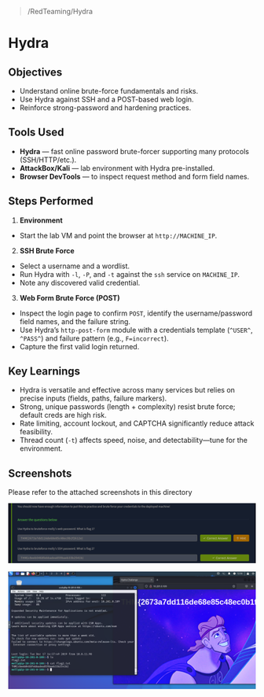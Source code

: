 > /RedTeaming/Hydra
# Hydra

## Objectives
- Understand online brute-force fundamentals and risks.
- Use Hydra against SSH and a POST-based web login.
- Reinforce strong-password and hardening practices.

## Tools Used
- **Hydra** — fast online password brute-forcer supporting many protocols (SSH/HTTP/etc.).
- **AttackBox/Kali** — lab environment with Hydra pre-installed.
- **Browser DevTools** — to inspect request method and form field names.

## Steps Performed
1. **Environment**
  - Start the lab VM and point the browser at `http://MACHINE_IP`.
  
2. **SSH Brute Force**
  - Select a username and a wordlist.
  - Run Hydra with `-l`, `-P`, and `-t` against the `ssh` service on `MACHINE_IP`.
  - Note any discovered valid credential.

3. **Web Form Brute Force (POST)**
  - Inspect the login page to confirm `POST`, identify the username/password field names, and the failure string.
  - Use Hydra’s `http-post-form` module with a credentials template (`^USER^`, `^PASS^`) and failure pattern (e.g., `F=incorrect`).
  - Capture the first valid login returned.


## Key Learnings
- Hydra is versatile and effective across many services but relies on precise inputs (fields, paths, failure markers).
- Strong, unique passwords (length + complexity) resist brute force; default creds are high risk.
- Rate limiting, account lockout, and CAPTCHA significantly reduce attack feasibility.
- Thread count (`-t`) affects speed, noise, and detectability—tune for the environment.

## Screenshots
Please refer to the attached screenshots in this directory

![](./Screenshot_20250817_175638.png)

![](./Screenshot_20250817_175704.png)